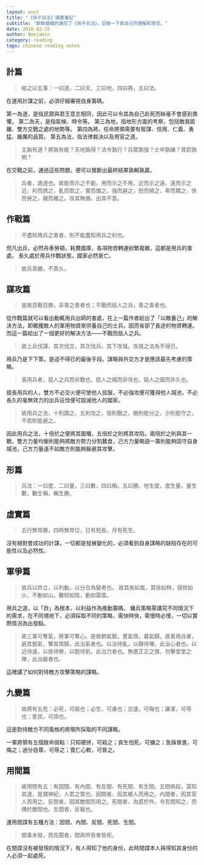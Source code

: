 ```yaml
---
layout: post
title: "《孫子兵法》讀書筆記"
subtitle: "斷斷續續的讀完了《孫子兵法》，記錄一下我自己的理解和感受。"
date: 2016-02-15
author: Benjamin
category: reading
tags: chinese reading notes
---
```


## 計篇

> 經之以五事：一曰道，二曰天，三曰地，四曰將，五曰法。

在運用計謀之前，必須仔細審視自身籌碼。

<span class="evidence">第一為道</span>，是指民眾與君王意志相同，因此可以令其為自己赴死而絲毫不會感到畏懼。
<span class="evidence">第二為天</span>，是指氣候、時令等。
<span class="evidence">第三為地</span>，指地形方面的考察，包括敵我距離、雙方交戰之處的地勢等。
<span class="evidence">第四為將</span>，任命將領需要有智謀、信用、仁義、勇猛、嚴厲的品質。
<span class="evidence">第五為法</span>，指法律裁決以及用官之道。

> 主孰有道？將孰有能？天地孰得？法令孰行？兵眾孰強？士卒孰練？賞罰孰明？

在交戰之前，通過這些問題，便可以推斷出最終結果孰輸孰贏。

> 兵者，詭道也。故能而示之不能，用而示之不用，近而示之遠，遠而示之近。利而誘之，亂而取之，實而備之，強而避之，怒而撓之，卑而驕之，佚而勞之，親而離之。攻其無備，出其不意。

## 作戰篇

> 不盡知用兵之害者，則不能盡知用兵之利也。

但凡出兵，必然舟車勞頓，耗費國庫，各項物資轉運紛繁複雜，這都是用兵的害處。
<span class="evidence">長久處於用兵作戰狀態，國家必然衰亡。</span>

> 故兵貴勝，不貴久。

## 謀攻篇

> 是故百戰百勝，非善之善者也；不戰而屈人之兵，善之善者也。

從作戰篇就可以看出動輒用兵出師的害處，在上一篇作者給出了<span class="evidence">「以敵養己」</span>的解決方法，即繳獲敵人的軍用物資來供養自己的士兵，因而省卻了長途的物資轉運。而這一篇給出了一個更好的解決方法——<span class="evidence">不戰而屈人之兵</span>。

> 故上兵伐謀，其次伐交，其次伐兵，其下攻城。攻城之法為不得已。

用兵乃是下下策，是迫不得已的最後手段。<span class="evidence">謀略與外交</span>方才是應該最先考慮的策略。

> 善用兵者，屈人之兵而非戰也，拔人之城而非攻也，毀人之國而非久也。

擅長用兵的人，雙方不必交火便可使他人屈服，不必強攻便可獲得他人城池，不必長久的毫無效力的出兵征伐便可毀滅他人的國家。

> 故用兵之法，十則圍之，五則攻之，倍則戰之，敵則能分之，少則能守之，不若則能避之。

因此用兵之法，<span class="evidence">十倍於之便將其圍殲，五倍於之則將其攻陷，兩倍於之則與其一戰，雙方力量均衡則能夠將敵方勢力分割蠶食，己方力量略遜一籌則能夠固守自身城池，己方力量遠不如敵方則能夠躲避其攻擊</span>。

## 形篇

> 兵法：一曰度，二曰量，三曰數，四曰稱，五曰勝。地生度，度生量，量生數，數生稱，稱生勝。

## 虛實篇

> 五行無常勝，四時無常位，日有短長，月有死生。

<span class="evidence">沒有絕對會成功的計謀</span>，一切都是發展變化的，必須看到自身謀略的缺陷存在的可能性以及必然性。

## 軍爭篇

> 故兵以詐立，以利動，以分合為變者也。
故其疾如風，其徐如林，侵掠如火，不動如山，難知如陰，動如雷震。

用兵之道，以「詐」為根本，<span class="evidence">以利益作為推動籌碼</span>。
傭兵策略需講究不同情況下的需求，在不同境地下，必須採取不同的策略，需快時快，需慢時必慢，一切以實際情況為出發點。

> 故三軍可奪氣，將軍可奪心。是故朝氣銳，晝氣惰，暮氣歸。故善用兵者，避其銳氣，擊其惰歸，此治氣者也。以治待亂，以靜待嘩，此治心者也。以近待遠，以佚待勞，以飽待飢，此治力者也。無邀正正之旗，勿擊堂堂之陣，此治變者也。

這裡講了如何對待敵方攻擊策略的謀略。

## 九變篇

> 故將有五危：必死，可殺也；必生，可虜也；忿速，可侮也；廉潔，可辱也；愛民，可煩也。

這是對待敵方不同風格的將領所採取的不同謀略。

一軍將領有五個致命弱點：<span class="evidence">只知硬拼，可殺之；貪生怕死，可擄之；急躁冒進，可侮之；過分自尊，可辱之；寬仁心軟，可脅之。</span>

## 用間篇

> 故用間有五：有因間、有內間、有反間、有死間、有生間。五間俱起，莫知其道，是謂神紀，人君之寶也。因間者，因其鄉人而用之。內間者，因其官人而用之。反間者，因其敵間而用之。死間者，為誑於外，令吾間知之，而傳於敵間也。生間者，反報也。

運用間諜有五種方法：因間、內間、反間、死間、生間。

> 間事未發，而先聞者，間與所告者皆死。

在間諜沒有被發現的情況下，有人得知了他的身份，此時<span class="evidence">間諜本人與得知其身份的人必須一起處死</span>。

<div class="eof"></div>



